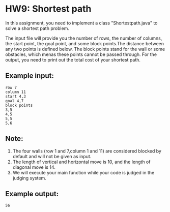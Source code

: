 # HW9: Shortest path

In this assignment, you need to implement a class "Shortestpath.java" to solve a shortest path problem. <br/>

The input file will provide you the number of rows, the number of columns, the start point, the goal point, and some block points.The distance between any two points is defined below. The block points stand for the wall or some obstacles, which menas these points cannot be passed through. For the output, you need to print out the total cost of your shortest path.

## Example input:
```
row 7
column 11
start 4,3
goal 4,7
block points
3,5
4,5
5,5
5,6
```

## Note: 
1. The four walls (row 1 and 7,column 1 and 11) are considered blocked by default and will not be given as input.
2. The length of vertical and horizontal move is 10, and the length of diagonal move is 14.
3. We will execute your main function while your code is judged in the judging system.

## Example output: 
```
56
```
